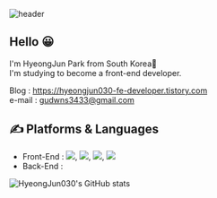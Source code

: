 ![header](https://capsule-render.vercel.app/api?type=waving&color=gradient&height=300&section=header&text=HyeongJun030%20&fontSize=90)
## Hello 😀
I'm HyeongJun Park from South Korea👋   
I'm studying to become a front-end developer.

Blog : https://hyeongjun030-fe-developer.tistory.com   <br>
e-mail : gudwns3433@gmail.com <br>

## ✍️ Platforms & Languages   


- Front-End : <img src="https://img.shields.io/badge/HTML5-E34F26?style=flat-square&logo=HTML5&logoColor=white"/>, <img src="https://img.shields.io/badge/CSS3-1572B6?style=flat-square&logo=CSS3&logoColor=white"/>, <img src="https://img.shields.io/badge/JavaScript-F7DF1E?style=flat-square&logo=JavaScript&logoColor=white"/>, <img src="https://img.shields.io/badge/Visual Studio Code-007ACC?style=flat-square&logo=Visual Studio Code&logoColor=white"/>   
- Back-End : 

![HyeongJun030's GitHub stats](https://github-readme-stats.vercel.app/api?username=HyeongJun030&show_icons=true&theme=aura)
